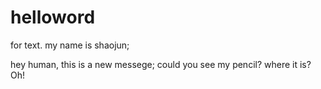 # helloword
for text.
my name is shaojun;

hey human,
this is a new messege;
could you see my pencil? where it is? Oh!
